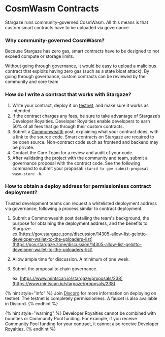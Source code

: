 # CosmWasm Contracts

Stargaze runs community-governed CosmWasm. All this means is that custom smart contracts have to be uploaded via governance.

### Why community-governed CosmWasm?

Because Stargaze has zero gas, smart contracts have to be designed to not exceed compute or storage limits.

Without going through governance, it would be easy to upload a malicious contract that exploits having zero gas (such as a state bloat attack). By going through governance, custom contracts can be reviewed by the community and core team.

### How do I write a contract that works with Stargaze?

1. Write your contract, deploy it on [testnet](https://testnet.publicawesome.dev/marketplace), and make sure it works as intended.
2. If the contract charges any fees, be sure to take advantage of Stargaze’s Developer Royalties. Developer Royalties enable developers to earn 50% of all fees that go through their custom contracts.
3. Submit a [Commonwealth](https://gov.stargaze.zone) post, explaining what your contract does, with a link to the source code. Smart contracts on Stargaze are required to be open source. Non-contract code such as frontend and backend may be private.
4. Contact the Core Team for a review and audit of your code.
5. After validating the project with the community and team, submit a governance proposal with the contract code. See the following command to submit your proposal: `starsd tx gov submit-proposal wasm-store -h`.

### How to obtain a deploy address for permissionless contract deployment?

Trusted development teams can request a whitelisted deployment address via governance, following a process similar to contract deployment.&#x20;

1. Submit a Commonwealth post detailing the team's background, the purpose for obtaining the deployment address, and the benefits to Stargaze. \
   ex.[https://gov.stargaze.zone/discussion/14305-allow-list-gelotto-developer-wallet-to-the-uploaders-list](https://gov.stargaze.zone/discussion/14305-allow-list-gelotto-developer-wallet-to-the-uploaders-list)
2. Allow ample time for discussion. A minimum of one week.&#x20;
3.  Submit the proposal to chain governance.&#x20;

    ex. [https://www.mintscan.io/stargaze/proposals/238](https://www.mintscan.io/stargaze/proposals/238)







{% hint style="info" %}
Join [Discord](https://discord.gg/stargaze) for more information on deploying on testnet. The testnet is completely permissionless. A faucet is also available in Discord.
{% endhint %}

{% hint style="warning" %}
Developer Royalties cannot be combined with bounties or Community Pool funding. For example, if you receive Community Pool funding for your contract, it cannot also receive Developer Royalties.
{% endhint %}

